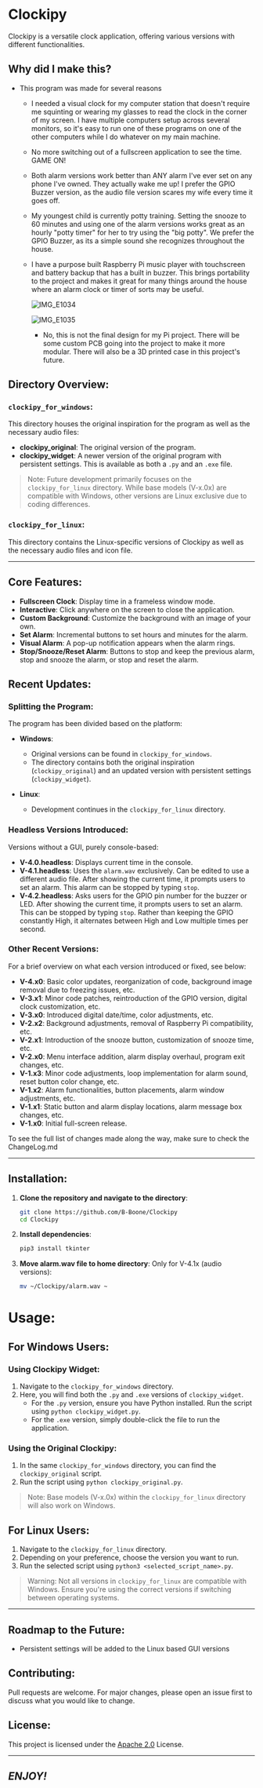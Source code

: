# Clockipy

Clockipy is a versatile clock application, offering various versions with different functionalities. 

## Why did I make this?

  - This program was made for several reasons

    - I needed a visual clock for my computer station that doesn't require me squinting or wearing my glasses to read the clock in the corner of my screen. I have multiple computers setup across several monitors, so it's easy to run one of these programs on one of the other computers while I do whatever on my main machine.

    - No more switching out of a fullscreen application to see the time. GAME ON!

    - Both alarm versions work better than ANY alarm I've ever set on any phone I've owned. They actually wake me up! I prefer the GPIO Buzzer version, as the audio file version scares my wife every time it goes off.

    - My youngest child is currently potty training. Setting the snooze to 60 minutes and using one of the alarm versions works great as an hourly "potty timer" for her to try using the "big potty". We prefer the GPIO Buzzer, as its a simple sound she recognizes throughout the house.

    - I have a purpose built Raspberry Pi music player with touchscreen and battery backup that has a built in buzzer. This brings portability to the project and makes it great for many things around the house where an alarm clock or timer of sorts may be useful.

      ![IMG_E1034](https://github.com/B-Boone/Alarm_Clock/assets/101531474/7e788587-604b-4c6b-b479-59de09087e31)

      ![IMG_E1035](https://github.com/B-Boone/Alarm_Clock/assets/101531474/d66a21f4-c247-48d6-8f11-58c95c352932)

      - No, this is not the final design for my Pi project. There will be some custom PCB going into the project to make it more modular. There will also be a 3D printed case in this project's future.

## Directory Overview:

### `clockipy_for_windows`:

This directory houses the original inspiration for the program as well as the necessary audio files:

- **clockipy_original**: The original version of the program.
- **clockipy_widget**: A newer version of the original program with persistent settings. This is available as both a `.py` and an `.exe` file.

> Note: Future development primarily focuses on the `clockipy_for_linux` directory. While base models (V-x.0x) are compatible with Windows, other versions are Linux exclusive due to coding differences.

### `clockipy_for_linux`:

This directory contains the Linux-specific versions of Clockipy as well as the necessary audio files and icon file.

---

## Core Features:

- **Fullscreen Clock**: Display time in a frameless window mode.
- **Interactive**: Click anywhere on the screen to close the application.
- **Custom Background**: Customize the background with an image of your own.
- **Set Alarm**: Incremental buttons to set hours and minutes for the alarm.
- **Visual Alarm**: A pop-up notification appears when the alarm rings.
- **Stop/Snooze/Reset Alarm**: Buttons to stop and keep the previous alarm, stop and snooze the alarm, or stop and reset the alarm.

## Recent Updates:

### Splitting the Program:

The program has been divided based on the platform:

- **Windows**: 
  - Original versions can be found in `clockipy_for_windows`.
  - The directory contains both the original inspiration (`clockipy_original`) and an updated version with persistent settings (`clockipy_widget`).
  
- **Linux**:
  - Development continues in the `clockipy_for_linux` directory.

### Headless Versions Introduced:

Versions without a GUI, purely console-based:

- **V-4.0.headless**: Displays current time in the console.
- **V-4.1.headless**: Uses the `alarm.wav` exclusively. Can be edited to use a different audio file. After showing the current time, it prompts users to set an alarm. This alarm can be stopped by typing `stop`.
- **V-4.2.headless**: Asks users for the GPIO pin number for the buzzer or LED. After showing the current time, it prompts users to set an alarm. This can be stopped by typing `stop`. Rather than keeping the GPIO constantly High, it alternates between High and Low multiple times per second.

### Other Recent Versions:

For a brief overview on what each version introduced or fixed, see below:

- **V-4.x0**: Basic color updates, reorganization of code, background image removal due to freezing issues, etc.
- **V-3.x1**: Minor code patches, reintroduction of the GPIO version, digital clock customization, etc.
- **V-3.x0**: Introduced digital date/time, color adjustments, etc.
- **V-2.x2**: Background adjustments, removal of Raspberry Pi compatibility, etc.
- **V-2.x1**: Introduction of the snooze button, customization of snooze time, etc.
- **V-2.x0**: Menu interface addition, alarm display overhaul, program exit changes, etc.
- **V-1.x3**: Minor code adjustments, loop implementation for alarm sound, reset button color change, etc.
- **V-1.x2**: Alarm functionalities, button placements, alarm window adjustments, etc.
- **V-1.x1**: Static button and alarm display locations, alarm message box changes, etc.
- **V-1.x0**: Initial full-screen release.

To see the full list of changes made along the way, make sure to check the ChangeLog.md

---

## Installation:

1. **Clone the repository and navigate to the directory**:
    ```bash
    git clone https://github.com/B-Boone/Clockipy
    cd Clockipy
    ```

2. **Install dependencies**:
    ```bash
    pip3 install tkinter
    ```

3. **Move alarm.wav file to home directory**: Only for V-4.1x (audio versions):
    ```bash
    mv ~/Clockipy/alarm.wav ~
    ```

# Usage:

## For Windows Users:

### Using Clockipy Widget:

1. Navigate to the `clockipy_for_windows` directory.
2. Here, you will find both the `.py` and `.exe` versions of `clockipy_widget`.
   - For the `.py` version, ensure you have Python installed. Run the script using `python clockipy_widget.py`.
   - For the `.exe` version, simply double-click the file to run the application.

### Using the Original Clockipy:

1. In the same `clockipy_for_windows` directory, you can find the `clockipy_original` script.
2. Run the script using `python clockipy_original.py`.

> Note: Base models (V-x.0x) within the `clockipy_for_linux` directory will also work on Windows.

## For Linux Users:

1. Navigate to the `clockipy_for_linux` directory.
2. Depending on your preference, choose the version you want to run.
3. Run the selected script using `python3 <selected_script_name>.py`.

> Warning: Not all versions in `clockipy_for_linux` are compatible with Windows. Ensure you're using the correct versions if switching between operating systems.

---

## Roadmap to the Future:

  - Persistent settings will be added to the Linux based GUI versions

## Contributing:

  Pull requests are welcome. For major changes, please open an issue first to discuss what you would like to change.

## License:

This project is licensed under the [Apache 2.0](https://www.apache.org/licenses/LICENSE-2.0) License.

---

## *ENJOY!*
